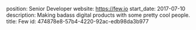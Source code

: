 position: Senior Developer
website: https://few.io
start_date: 2017-07-10
description: Making badass digital products with some pretty cool people.
title: Few
id: 474878e8-57b4-4220-92ac-edb98da3b977
